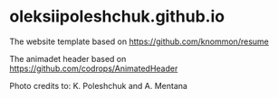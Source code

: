 # oleksiipoleshchuk.github.io

The website template based on https://github.com/knommon/resume

The animadet header based on https://github.com/codrops/AnimatedHeader

Photo credits to: K. Poleshchuk and A. Mentana
